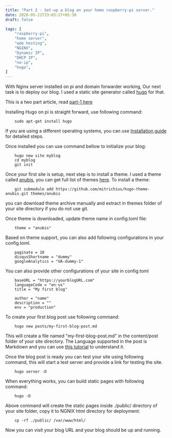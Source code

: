 ```yaml
---
title: "Part 2 - Set-up a blog on your home raspberry-pi server."
date: 2020-05-21T23:03:27+05:30
draft: false

tags: [
    "raspberry-pi",
    "home server",
    "web hosting",
    "NGINX",
    "Dynamic IP",
    "DHCP IP",
    "no-ip",
    "hugo",
]
---
```


With Nginx server installed on pi and domain forwarder working, Our next task is to deploy our blog. I used a static site generator called [hugo](https://gohugo.io) for that. 

<!--more-->

This is a two part article, read [part-1 here](/posts/testpost/)

Installing Hugo on pi is straight forward, use following command:

```
    sudo apt-get install hugo
```

If you are using a different operating systems, you can use [Installation guide](https://gohugo.io/getting-started/installing) for detailed steps.


Once installed you can use command bellow to initialize your blog:

```
    hugo new site myblog
    cd myblog
    git init
```

Once your first site is setup, next step is to install a theme. I used a theme called [anubis](https://themes.gohugo.io/hugo-theme-anubis/), you can get full list of themes [here](https://themes.gohugo.io/). To install a theme:

```
    git submodule add https://github.com/mitrichius/hugo-theme-anubis.git themes/anubis

```

you can download theme archive manually and extract in themes folder of your site directory if you do not use git.

Once theme is downloaded, update theme name in config.toml file:
```
    theme = "anubis"
```

Based on theme support, you can also add following configurations in your config.toml.
```
    paginate = 10
    disqusShortname = "dummy"
    googleAnalytics = "UA-dummy-1"
```

You can also provide other configurations of your site in config.toml
```
    baseURL = "https://yourblogURL.com"
    languageCode = "en-us"
    title = "My first blog"

    author = "name"
    description = ""
    env = "production"
```

To create your first blog post use following command:
```
    hugo new posts/my-first-blog-post.md
```

This will create a file named "my-first-blog-post.md" in the  content/post folder of your site directory.
The Language supported in the post is Markdown and you can use [this tutorial](https://www.markdownguide.org/cheat-sheet/) to understand it.

Once the blog post is ready you can test your site using following command, this will start a test server and provide a link for testing the site.
```
    hugo server -D

```

When everything works, you can build static pages with following command:
```
    hugo -D 
```

Above command will create the static pages inside ./public/ directory of your site folder, copy it to NGNIX html directory for deployment:
```
    cp -rf ./public/ /var/www/html/
```

Now you can visit your blog URL and your blog should be up and running.

